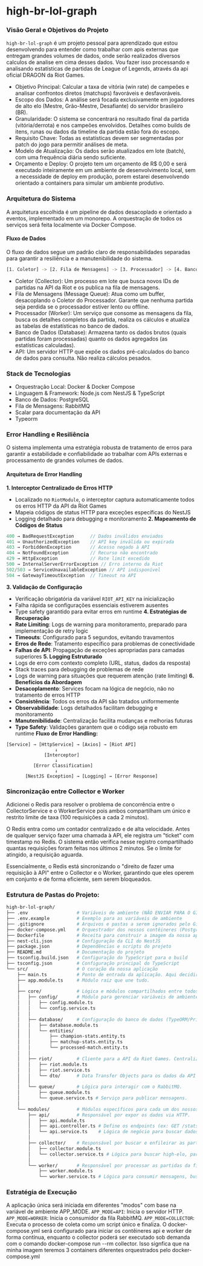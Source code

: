 # high-br-lol-graph

### Visão Geral e Objetivos do Projeto

`high-br-lol-graph` é um projeto pessoal para aprendizado que estou desenvolvendo para entender como trabalhar com apis externas que entregam grandes volumes de dados, onde serão realizados diversos calculos de analise em cima desses dados. Vou fazer isso processando e analisando estatísticas de partidas de League of Legends, através da api oficial DRAGON da Riot Games.

- Objetivo Principal: Calcular a taxa de vitória (win rate) de campeões e analisar confrontos diretos (matchups) favoráveis e desfavoráveis.
- Escopo dos Dados: A análise será focada exclusivamente em jogadores de alto elo (Mestre, Grão-Mestre, Desafiante) do servidor brasileiro (BR).
- Granularidade: O sistema se concentrará no resultado final da partida (vitória/derrota) e nos campeões envolvidos. Detalhes como builds de itens, runas ou dados da timeline da partida estão fora do escopo.
- Requisito Chave: Todas as estatísticas devem ser segmentadas por patch do jogo para permitir análises de meta.
- Modelo de Atualização: Os dados serão atualizados em lote (batch), com uma frequência diária sendo suficiente.
- Orçamento e Deploy: O projeto tem um orçamento de R$ 0,00 e será executado inteiramente em um ambiente de desenvolvimento local, sem a necessidade de deploy em produção, porem estarei desenvolvendo orientado a containers para simular um ambiente produtivo.

### Arquitetura do Sistema

A arquitetura escolhida é um pipeline de dados desacoplado e orientado a eventos, implementado em um monorepo. A orquestração de todos os serviços será feita localmente via Docker Compose.

#### Fluxo de Dados

O fluxo de dados segue um padrão claro de responsabilidades separadas para garantir a resiliência e a manutenibilidade do sistema.

```bash
[1. Coletor] -> [2. Fila de Mensagens] -> [3. Processador] -> [4. Banco de Dados] <- [5. API]
```

- Coletor (Collector): Um processo em lote que busca novos IDs de partidas na API da Riot e os publica na fila de mensagens.
- Fila de Mensagens (Message Queue): Atua como um buffer, desacoplando o Coletor do Processador. Garante que nenhuma partida seja perdida se o processador estiver lento ou offline.
- Processador (Worker): Um serviço que consome as mensagens da fila, busca os detalhes completos da partida, realiza os cálculos e atualiza as tabelas de estatísticas no banco de dados.
- Banco de Dados (Database): Armazena tanto os dados brutos (quais partidas foram processadas) quanto os dados agregados (as estatísticas calculadas).
- API: Um servidor HTTP que expõe os dados pré-calculados do banco de dados para consulta. Não realiza cálculos pesados.

### Stack de Tecnologias

- Orquestração Local: Docker & Docker Compose
- Linguagem & Framework: Node.js com NestJS & TypeScript
- Banco de Dados: PostgreSQL
- Fila de Mensagens: RabbitMQ
- Scalar para documentação da API
- Typeorm

### Error Handling e Resiliência

O sistema implementa uma estratégia robusta de tratamento de erros para garantir a estabilidade e confiabilidade ao trabalhar com APIs externas e processamento de grandes volumes de dados.

#### Arquitetura de Error Handling

**1. Interceptor Centralizado de Erros HTTP**

- Localizado no `RiotModule`, o interceptor captura automaticamente todos os erros HTTP da API da Riot Games
- Mapeia códigos de status HTTP para exceções específicas do NestJS
- Logging detalhado para debugging e monitoramento
  **2. Mapeamento de Códigos de Status**

```typescript
400 → BadRequestException      // Dados inválidos enviados
401 → UnauthorizedException    // API key inválida ou expirada
403 → ForbiddenException       // Acesso negado à API
404 → NotFoundException        // Recurso não encontrado
429 → HttpException            // Rate limit excedido
500 → InternalServerErrorException // Erro interno da Riot
502/503 → ServiceUnavailableException // API indisponível
504 → GatewayTimeoutException  // Timeout na API
```

**3. Validação de Configuração**

- Verificação obrigatória da variável `RIOT_API_KEY` na inicialização
- Falha rápida se configurações essenciais estiverem ausentes
- Type safety garantido para evitar erros em runtime
  **4. Estratégias de Recuperação**
- **Rate Limiting**: Logs de warning para monitoramento, preparado para implementação de retry logic
- **Timeouts**: Configurado para 5 segundos, evitando travamentos
- **Erros de Rede**: Tratamento específico para problemas de conectividade
- **Falhas de API**: Propagação de exceções apropriadas para camadas superiores
  **5. Logging Estruturado**
- Logs de erro com contexto completo (URL, status, dados da resposta)
- Stack traces para debugging de problemas de rede
- Logs de warning para situações que requerem atenção (rate limiting)
  **6. Benefícios da Abordagem**
- **Desacoplamento**: Services focam na lógica de negócio, não no tratamento de erros HTTP
- **Consistência**: Todos os erros da API são tratados uniformemente
- **Observabilidade**: Logs detalhados facilitam debugging e monitoramento
- **Manutenibilidade**: Centralização facilita mudanças e melhorias futuras
- **Type Safety**: Validações garantem que o código seja robusto em runtime
  **Fluxo de Error Handling:**

```
[Service] → [HttpService] → [Axios] → [Riot API]
                  ↓
              [Interceptor]
                  ↓
          [Error Classification]
                  ↓
       [NestJS Exception] → [Logging] → [Error Response]
```

### Sincronização entre Collector e Worker

Adicionei o Redis para resolver o problema de concorrência entre o CollectorService e o WorkerService pois ambos compartilham um único e restrito limite de taxa (100 requisições a cada 2 minutos).

O Redis entra como um contador centralizado e de alta velocidade. Antes de qualquer serviço fazer uma chamada à API, ele registra um "ticket" com timestamp no Redis. O sistema então verifica nesse registro compartilhado quantas requisições foram feitas nos últimos 2 minutos. Se o limite for atingido, a requisição aguarda.

Essencialmente, o Redis está sincronizando o "direito de fazer uma requisição à API" entre o Collector e o Worker, garantindo que eles operem em conjunto e de forma eficiente, sem serem bloqueados.

### Estrutura de Pastas do Projeto:

```bash
high-br-lol-graph/
├── .env                  # Variáveis de ambiente (NÃO ENVIAR PARA O GIT)
├── .env.example          # Exemplo para as variáveis de ambiente
├── .gitignore            # Arquivos e pastas a serem ignorados pelo Git
├── docker-compose.yml    # Orquestrador dos nossos contêineres (Postgres, RabbitMQ, App)
├── Dockerfile            # Receita para construir a imagem da nossa aplicação
├── nest-cli.json         # Configuração da CLI do NestJS
├── package.json          # Dependências e scripts do projeto
├── README.md             # Documentação do projeto
├── tsconfig.build.json   # Configuração do TypeScript para o build
├── tsconfig.json         # Configuração principal do TypeScript
└── src/                  # O coração da nossa aplicação
    ├── main.ts           # Ponto de entrada da aplicação. Aqui decidiremos qual serviço iniciar.
    ├── app.module.ts     # Módulo raiz que une tudo.
    │
    ├── core/             # Lógica e módulos compartilhados entre todos os serviços.
    │   ├── config/       # Módulo para gerenciar variáveis de ambiente (@nestjs/config)
    │   │   ├── config.module.ts
    │   │   └── config.service.ts
    │   │
    │   ├── database/     # Configuração do banco de dados (TypeORM/Prisma) e entidades.
    │   │   ├── database.module.ts
    │   │   └── entities/
    │   │       ├── champion-stats.entity.ts
    │   │       ├── matchup-stats.entity.ts
    │   │       └── processed-match.entity.ts
    │   │
    │   ├── riot/         # Cliente para a API da Riot Games. Centraliza chamadas e rate limiting.
    │   │   ├── riot.module.ts
    │   │   ├── riot.service.ts
    │   │   └── dto/      # Data Transfer Objects para os dados da API da Riot
    │   │
    │   └── queue/        # Lógica para interagir com o RabbitMQ.
    │       ├── queue.module.ts
    │       └── queue.service.ts # Serviço para publicar mensagens.
    │
    └── modules/          # Módulos específicos para cada um dos nossos serviços.
        ├── api/          # Responsável por expor os dados via HTTP.
        │   ├── api.module.ts
        │   ├── api.controller.ts # Define os endpoints (ex: GET /stats/champions/:id)
        │   └── api.service.ts    # Lógica de negócio para buscar dados no banco.
        │
        ├── collector/    # Responsável por buscar e enfileirar as partidas.
        │   ├── collector.module.ts
        │   └── collector.service.ts # Lógica para buscar high-elo, partidas e publicar na fila.
        │
        └── worker/       # Responsável por processar as partidas da fila.
            ├── worker.module.ts
            └── worker.service.ts # Lógica para consumir mensagens, buscar detalhes e salvar no banco.
```

### Estratégia de Execução

A aplicação única será iniciada em diferentes "modos" com base na variável de ambiente APP_MODE.
`APP_MODE=API`: Inicia o servidor HTTP.
`APP_MODE=WORKER`: Inicia o consumidor da fila RabbitMQ.
`APP_MODE=COLLECTOR`: Executa o processo de coleta como um script único e finaliza.
O docker-compose.yml será configurado para iniciar os contêineres api e worker de forma contínua, enquanto o collector poderá ser executado sob demanda com o comando docker-compose run --rm collector.
Isso signfica que na minha imagem teremos 3 containers diferentes orquestrados pelo docker-compose.yml
